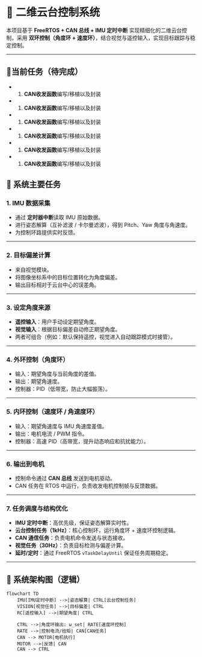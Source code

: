 # 📘 二维云台控制系统

本项目基于 **FreeRTOS + CAN 总线 + IMU 定时中断** 实现精细化的二维云台控制，采用 **双环控制（角度环 + 速度环）**，结合视觉与遥控输入，实现目标跟踪与稳定控制。

---

## 🔹当前任务（待完成）

* 1. **CAN收发函数**编写/移植以及封装
* 1. **CAN收发函数**编写/移植以及封装
* 1. **CAN收发函数**编写/移植以及封装
* 1. **CAN收发函数**编写/移植以及封装
* 1. **CAN收发函数**编写/移植以及封装
* 1. **CAN收发函数**编写/移植以及封装



## 🔹 系统主要任务

### 1. **IMU 数据采集**

* 通过 **定时器中断**读取 IMU 原始数据。
* 进行姿态解算（互补滤波 / 卡尔曼滤波），得到 Pitch、Yaw 角度与角速度。
* 为控制环路提供实时反馈。

---

### 2. **目标偏差计算**

* 来自视觉模块。
* 将图像坐标系中的目标位置转化为角度偏差。
* 输出目标相对于云台中心的误差角。

---

### 3. **设定角度来源**

* **遥控输入**：用户手动设定期望角度。
* **视觉输入**：根据目标偏差自动修正期望角度。
* 两者可组合（例如：默认保持遥控，视觉进入自动跟踪模式时接管）。

---

### 4. **外环控制（角度环）**

* 输入：期望角度与当前角度的差值。
* 输出：期望角速度。
* 控制器：PID（低带宽，防止大幅振荡）。

---

### 5. **内环控制（速度环 / 角速度环）**

* 输入：期望角速度与 IMU 角速度差值。
* 输出：电机电流 / PWM 指令。
* 控制器：高速 PID（高带宽，提升动态响应和抗扰能力）。

---

### 6. **输出到电机**

* 控制命令通过 **CAN 总线** 发送到电机驱动。
* CAN 任务在 RTOS 中运行，负责收发电机控制帧与反馈数据。

---

### 7. **任务调度与结构优化**

* **IMU 定时中断**：高优先级，保证姿态解算实时性。
* **云台控制任务（1kHz）**：核心控制环，运行角度环 + 速度环控制逻辑。
* **CAN 通信任务**：负责电机命令发送与状态接收。
* **视觉任务（30Hz）**：负责目标检测与偏差计算。
* **延时/定时**：通过 FreeRTOS `vTaskDelayUntil` 保证任务周期稳定。

---

## 🔹 系统架构图（逻辑）

```mermaid
flowchart TD
    IMU[IMU定时中断] -->|姿态解算| CTRL[云台控制任务]
    VISION[视觉任务] -->|目标偏差| CTRL
    RC[遥控输入] -->|期望角度| CTRL

    CTRL -->|角度环输出: ω_set| RATE[速度环控制]
    RATE -->|控制电流/扭矩| CAN[CAN任务]
    CAN --> MOTOR[电机执行]
    MOTOR -->|反馈| CAN
    CAN --> CTRL
```



